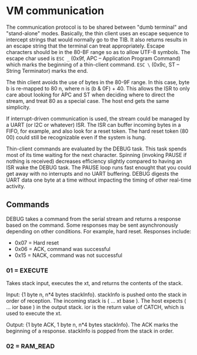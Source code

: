 # VM communication
The communication protocol is to be shared between "dumb terminal" and "stand-alone" modes. Basically, the thin client uses an escape 
sequence to intercept strings that would normally go to the TIB. It also returns results in an escape string that the terminal can treat 
appropriately. Escape characters should be in the 80-BF range so as to allow UTF-8 symbols. 
The escape char used is `ESC _` (0x9f, APC – Application Program Command) which marks the beginning of a thin-client command. 
`ESC \` (0x9c, ST – String Terminator) marks the end. 

The thin client avoids the use of bytes in the 80-9F range. In this case, byte b is re-mapped to 80 n, where n is (b & 0F) + 40. 
This allows the ISR to only care about looking for APC and ST when deciding where to direct the stream, and treat 80 as a special case. 
The host end gets the same simplicity.

If interrupt-driven communication is used, the stream could be managed by a UART (or I2C or whatever) ISR. 
The ISR can buffer incoming bytes in a FIFO, for example, and also look for a reset token. 
The hard reset token (80 00) could still be recognizable even if the system is hung.

Thin-client commands are evaluated by the DEBUG task. This task spends most of its time waiting for the next character. 
Spinning (invoking PAUSE if nothing is received) decreases efficiency slightly compared to having an ISR wake the DEBUG task. 
The PAUSE loop runs fast enought that you could get away with no interrupts and no UART buffering. DEBUG digests the UART data one byte 
at a time without impacting the timing of other real-time activity.

## Commands

DEBUG takes a command from the serial stream and returns a response based on the command. 
Some responses may be sent asynchronously depending on other conditions. For example, hard reset. Responses include:

- 0x07 = Hard reset
- 0x06 = ACK, command was successful
- 0x15 = NACK, command was not successful

### 01 = EXECUTE
Takes stack input, executes the xt, and returns the contents of the stack.

Input: {1 byte n, n\*4 bytes stackInfo}. stackInfo is pushed onto the stack in order of reception. 
The incoming stack is ( ... xt base ). The host expects ( ... ior base ) in the output stack. ior is the return value of CATCH, which is used to execute the xt.

Output: {1 byte ACK, 1 byte n, n\*4 bytes stackInfo}. The ACK marks the beginning of a response. stackInfo is popped from the stack in order.
### 02 = RAM_READ

